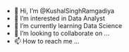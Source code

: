 - 👋 Hi, I’m @KushalSinghRamgadiya
- 👀 I’m interested in Data Analyst
- 🌱 I’m currently learning Data Science
- 💞️ I’m looking to collaborate on ...
- 📫 How to reach me ...

<!---
KushalSinghRamgadiya/KushalSinghRamgadiya is a ✨ special ✨ repository because its `README.md` (this file) appears on your GitHub profile.
You can click the Preview link to take a look at your changes.
--->
